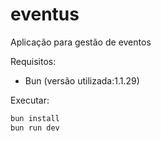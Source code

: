 # eventus
Aplicação para gestão de eventos

Requisitos:
- Bun (versão utilizada:1.1.29)

Executar:

```bash
bun install
bun run dev
```